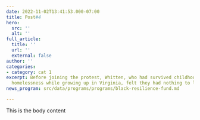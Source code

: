 ```yaml
---
date: 2022-11-02T13:41:53.000-07:00
title: Post#4
hero:
  src: ''
  alt: ''
full_article:
  title: ''
  url: ''
  external: false
author: ''
categories:
- category: cat 1
excerpt: Before joining the protest, Whitten, who had survived childhood abuse and
  homelessness while growing up in Virginia, felt they had nothing to live for.
news_program: src/data/programs/programs/black-resilience-fund.md

---
```

This is the body content